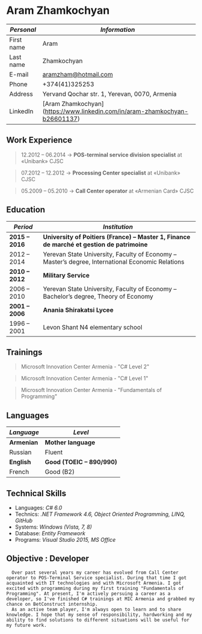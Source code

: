 # Aram Zhamkochyan

_Personal_ | _Information_
-----------|------------
First name | Aram
Last name| Zhamkochyan
E-mail| aramzham@hotmail.com
Phone | +374(41)325253
Address | Yervand Qochar str. 1, Yerevan, 0070, Armenia
LinkedIn | [Aram Zhamkochyan] (https://www.linkedin.com/in/aram-zhamkochyan-b26601137)

## Work Experience
> 12.2012 – 06.2014  ->    **POS-terminal service division specialist** at «Unibank» CJSC

> 07.2012 – 12.2012  ->    **Processing Center specialist** at «Unibank» CJSC

> 05.2009 – 05.2010  ->    **Call Center operator** at «Armenian Card» CJSC 

## Education

_Period_ | _Institution_
---------|---------------
**2015 – 2016**|**University of Poitiers (France) – Master 1, Finance de marché et gestion de patrimoine**
2012 – 2014|Yerevan State University, Faculty of Economy – Master’s degree, International Economic Relations
**2010 – 2012**|**Military Service**
2006 – 2010|Yerevan State University, Faculty of Economy – Bachelor’s degree, Theory of Economy
**2001 – 2006**|**Anania Shirakatsi Lycee**
1996 – 2001|Levon Shant N4 elementary school


## Trainings
> Microsoft Innovation Center Armenia - "C# Level 2"

> Microsoft Innovation Center Armenia - "C# Level 1"

> Microsoft Innovation Center Armenia - "Fundamentals of Programming"

## Languages
*Language*|*Level*
----------|-------
**Armenian**|**Mother language**
Russian|Fluent
**English**|**Good (TOEIC – 890/990)**
French|Good (B2)

## Technical Skills
* Languages: *C# 6.0*
* Technics: *.NET Framework 4.6, Object Oriented Programming, LINQ, GitHub*
* Systems: *Windows (Vista, 7, 8)*
* Database: *Entity Framework*
* Programs: *Visual Studio 2015, MS Office*

## Objective : Developer
      Over past several years my career has evolved from Call Center operator to POS-Terminal Service specialist. During that time I got acquainted with IT technologies and with Microsoft Armenia. I got excited with programming during my first training "Fundamentals of Programming". At present, I'm actively persuing a career as a developer, so I've finished C# trainings at MIC Armenia and grabbed my chance on BetConstruct internship.
      As an active team player, I'm always open to learn and to share knowledge. I hope that my sense of responsibility, hardworking and my ability to find solutions to different situations will be useful for my future work.
